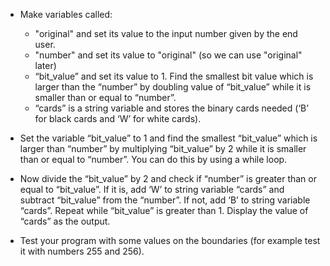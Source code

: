 -   Make variables called:

    -   "original" and set its value to the input number given by the end user.
    -   "number" and set its value to "original" (so we can use "original" later)
    -   “bit_value” and set its value to 1.
        Find the smallest bit value which is larger than the “number” by
        doubling value of “bit_value” while it is smaller than or equal to “number”.
    -   “cards” is a string variable and stores the binary cards needed (‘B’
        for black cards and ‘W’ for white cards).

-   Set the variable “bit_value” to 1 and find the smallest “bit_value” which
    is larger than “number” by multiplying “bit_value” by 2 while it is
    smaller than or equal to “number”.
    You can do this by using a while loop.

-   Now divide the “bit_value” by 2 and check if “number” is greater than or
    equal to “bit_value”.
    If it is, add ‘W’ to string variable “cards” and subtract “bit_value”
    from the “number”.
    If not, add ‘B’ to string variable “cards”.
    Repeat while “bit_value” is greater than 1.
    Display the value of “cards” as the output.

-   Test your program with some values on the boundaries (for example test it
    with numbers 255 and 256).

